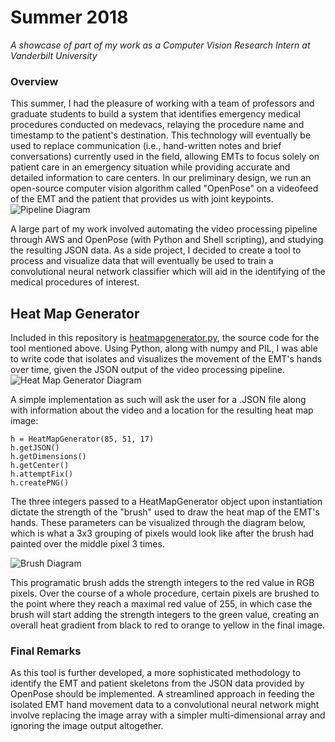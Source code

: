 # Summer 2018
*A showcase of part of my work as a Computer Vision Research Intern at Vanderbilt University*

### Overview
This summer, I had the pleasure of working with a team of professors and graduate students to build a system that identifies emergency medical procedures conducted on medevacs, relaying the procedure name and timestamp to the patient's destination. This technology will eventually be used to replace communication (i.e., hand-written notes and brief conversations) currently used in the field, allowing EMTs to focus solely on patient care in an emergency situation while providing accurate and detailed information to care centers. In our preliminary design, we run an open-source computer vision algorithm called "OpenPose" on a videofeed of the EMT and the patient that provides us with joint keypoints. 
![Pipeline Diagram](https://i.imgur.com/4CNAB2C.png)

A large part of my work involved automating the video processing pipeline through AWS and OpenPose (with Python and Shell scripting), and studying the resulting JSON data. As a side project, I decided to create a tool to process and visualize data that will eventually be used to train a convolutional neural network classifier which will aid in the identifying of the medical procedures of interest.

## Heat Map Generator
Included in this repository is [heatmapgenerator.py](https://github.com/sullivph/Summer-2018/blob/master/heatmapgenerator.py), the source code for the tool mentioned above. Using Python, along with numpy and PIL, I was able to write code that isolates and visualizes the movement of the EMT's hands over time, given the JSON output of the video processing pipeline.
![Heat Map Generator Diagram](https://i.imgur.com/odtYF8h.png)

A simple implementation as such will ask the user for a .JSON file along with information about the video and a location for the resulting heat map image:
```
h = HeatMapGenerator(85, 51, 17)
h.getJSON()
h.getDimensions()
h.getCenter()
h.attemptFix()
h.createPNG()
```
The three integers passed to a HeatMapGenerator object upon instantiation dictate the strength of the "brush" used to draw the heat map of the EMT's hands. These parameters can be visualized through the diagram below, which is what a 3x3 grouping of pixels would look like after the brush had painted over the middle pixel 3 times.

![Brush Diagram](https://i.imgur.com/q69RYAW.png)

This programatic brush adds the strength integers to the red value in RGB pixels. Over the course of a whole procedure, certain pixels are brushed to the point where they reach a maximal red value of 255, in which case the brush will start adding the strength integers to the green value, creating an overall heat gradient from black to red to orange to yellow in the final image.

### Final Remarks
As this tool is further developed, a more sophisticated methodology to identify the EMT and patient skeletons from the JSON data provided by OpenPose should be implemented. A streamlined approach in feeding the isolated EMT hand movement data to a convolutional neural network might involve replacing the image array with a simpler multi-dimensional array and ignoring the image output altogether.
